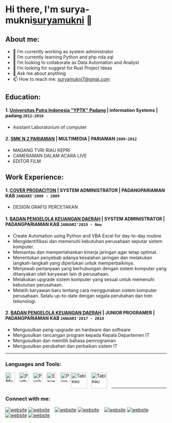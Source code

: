 # Hi there, I'm surya-mukni[suryamukni](https://www.youtube.com/channel/UCYpVZ253b4jBpOlnAlPzF1g) 👋
## About me:
- 🔭 I’m currently working as system administrator
- 🌱 I’m currently learning Python and php nda sql
- 👯 I’m looking to collaborate as Data Automation and Analyst
- 🤔 I’m looking for suggest for Rust Project Ideas
- 💬 Ask me about anything
- 📫 How to reach me: suryamukni7@gmai.com

## Education:

#### 1. [Universitas Putra Indonesia "YPTK" Padang](https://upiyptk.ac.id) | information Systems | padang `2012-2016`
   - Asistant Laboratorium of computer
  
 #### 2. [SMK N 2 PARIAMAN](https://www.smkn2prm.sch.id/) | MULTIMEDIA | PARIAMAN `2009-2012`
   - MAGANG TVRI RIAU KEPRI
   - CAMERAMAN DALAM ACARA LIVE
   - EDITOR FILM

## Work Experience:
#### 1. [COVER PRODACITON](https://bpkd.padangpariamankab.go.id/) | SYSTEM ADMINISTRATOR | PADANGPARIAMAN KAB `JANUARI'2009 - 2009`
   - DESIGN GRAFIS PERCETAKAN
#### 1. [BADAN PENGELOLA KEUANGAN DAERAH](https://bpkd.padangpariamankab.go.id/) | SYSTEM ADMINISTRATOR | PADANGPARIAMAN KAB `JANUARI'2019 - Now`
   - Create Automation using Python and VBA Excel for day-to-day routine
   - Mengidentifikasi dan memenuhi kebutuhan perusahaan seputar sistem komputer.
   - Memantau dan mempertahankan kinerja jaringan agar tetap optimal.
   - Menentukan penyebab adanya kesalahan jaringan dan melakukan langkah-langkah yang diperlukan untuk memperbaikinya.
   - Menjawab pertanyaan yang berhubungan dengan sistem komputer yang ditanyakan oleh karyawan lain di perusahaan. 
   - Melakukan upgrade sistem komputer yang sesuai untuk memenuhi kebutuhan perusahaan.
   - Melatih karyawan baru tentang cara menggunakan sistem komputer perusahaan.
Selalu up-to-date dengan segala perubahan dan tren tekonologi.
#### 2. [BADAN PENGELOLA KEUANGAN DAERAH](https://bpkd.padangpariamankab.go.id/) | JUNIOR PROGRAMER | PADANGPARIAMAN KAB `JANUARI'2017 - 2018`
   - Mengusulkan peng-upgrade-an hardware dan software
   - Mengusulkan rancangan program kepada Kepala Departemen IT
   - Mengusulkan dan memilih bahasa pemrograman
   - Mengusulkan perubahan dan perbaikan sistem IT
---

### Languages and Tools:

[<img align="left" alt="MySQL" width="30px" src="https://cdn.jsdelivr.net/gh/devicons/devicon/icons/mysql/mysql-original.svg" style="padding-right:10px;" />][webdev]
[<img align="left" alt="Python" width="30px" src="https://upload.wikimedia.org/wikipedia/commons/thumb/c/c3/Python-logo-notext.svg/110px-Python-logo-notext.svg.png?20100317150552" style="padding-right:10px;" />][webdev]
[<img align="left" alt="Pycharm" width="30px" src="https://upload.wikimedia.org/wikipedia/commons/thumb/1/1d/PyCharm_Icon.svg/220px-PyCharm_Icon.svg.png" style="padding-right:10px;" />][webdev]
[<img align="left" alt="Excel" width="30px" src="https://is2-ssl.mzstatic.com/image/thumb/Purple126/v4/a8/fd/5a/a8fd5a84-c6f1-355f-3b9f-6e86598efaa3/XCEL.png/1200x630bb.png" style="padding-right:10px;" />][webdev]
[<img align="left" alt="Power BI" width="30px" src="https://powerbi.microsoft.com/pictures/application-logos/svg/powerbi.svg" style="padding-right:0px;" />][webdev]
[<img align="left" alt="Tableau" width="50px" src="https://logos-world.net/wp-content/uploads/2021/10/Tableau-Symbol.png" style="padding-right:10px;" />][webdev]
[<img align="left" alt="Tableau" width="50px" src="[https://logos-world.net/wp-content/uploads/2021/10/Tableau-Symbol.png](https://commons.wikimedia.org/wiki/File:PHP-logo.svg)" style="padding-right:10px;" />][webdev]

<br />
<br />

---
### Connect with me:

[![website](./img/youtube-light.svg)](https://www.youtube.com/channel/UC22xix7qvwpYWnSQ5QEYtAQ#gh-light-mode-only)
[![website](./img/youtube-dark.svg)](https://www.youtube.com/channel/UC22xix7qvwpYWnSQ5QEYtAQ#gh-dark-mode-only)
&nbsp;&nbsp;
[![website](./img/twitter-light.svg)](https://twitter.com/vincentwwidyan#gh-light-mode-only)
[![website](./img/twitter-dark.svg)](https://twitter.com/vincentwwidyan#gh-dark-mode-only)
&nbsp;&nbsp;
[![website](./img/linkedin-light.svg)](https://www.linkedin.com/in/vincentwidyan#gh-light-mode-only)
[![website](./img/linkedin-dark.svg)](https://www.linkedin.com/in/vincentwidyan#gh-dark-mode-only)
&nbsp;&nbsp;
[![website](./img/instagram-light.svg)](https://instagram.com/vincentwwidyan#gh-light-mode-only)
[![website](./img/instagram-dark.svg)](https://instagram.com/vincentwwidyan#gh-dark-mode-only)



[webdev]: https://github.com/vincentwidyan/vincentwidyan
